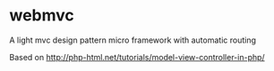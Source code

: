 # webmvc

A light mvc design pattern micro framework with automatic routing

Based on http://php-html.net/tutorials/model-view-controller-in-php/
